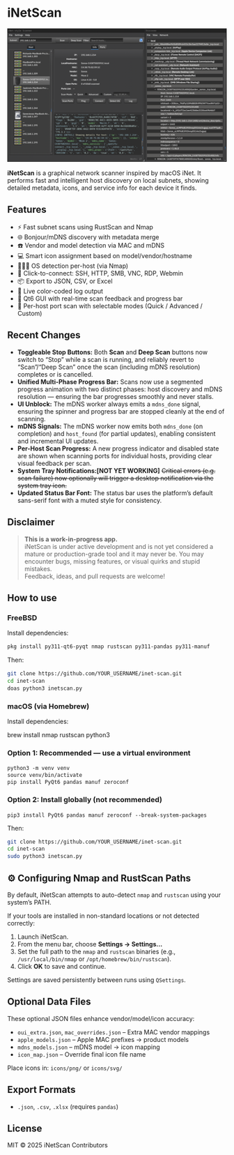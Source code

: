 # iNetScan
![Main UI FreeBSD](images/screenshot_freebsd.png)


**iNetScan** is a graphical network scanner inspired by macOS iNet. It performs fast and intelligent host discovery on local subnets, showing detailed metadata, icons, and service info for each device it finds.

## Features

- ⚡ Fast subnet scans using RustScan and Nmap  
- 🌐 Bonjour/mDNS discovery with metadata merge  
- ☎️ Vendor and model detection via MAC and mDNS  
- 💻 Smart icon assignment based on model/vendor/hostname  
- 🕵🏼‍♂️ OS detection per-host (via Nmap)  
- 🔌 Click-to-connect: SSH, HTTP, SMB, VNC, RDP, Webmin  
- 📦 Export to JSON, CSV, or Excel  
- 📝 Live color-coded log output  
- 💈 Qt6 GUI with real-time scan feedback and progress bar  
- 🧪 Per-host port scan with selectable modes (Quick / Advanced / Custom)  

## Recent Changes

- **Toggleable Stop Buttons:** Both **Scan** and **Deep Scan** buttons now switch to “Stop” while a scan is running, and reliably revert to “Scan”/“Deep Scan” once the scan (including mDNS resolution) completes or is cancelled.
- **Unified Multi-Phase Progress Bar:** Scans now use a segmented progress animation with two distinct phases: host discovery and mDNS resolution — ensuring the bar progresses smoothly and never stalls.
- **UI Unblock:** The mDNS worker always emits a `mdns_done` signal, ensuring the spinner and progress bar are stopped cleanly at the end of scanning.
- **mDNS Signals:** The mDNS worker now emits both `mdns_done` (on completion) and `host_found` (for partial updates), enabling consistent and incremental UI updates.
- **Per-Host Scan Progress:** A new progress indicator and disabled state are shown when scanning ports for individual hosts, providing clear visual feedback per scan.
- **System Tray Notifications:[NOT YET WORKING]** <s>Critical errors (e.g. scan failure) now optionally will trigger a desktop notification via the system tray icon.</s>
- **Updated Status Bar Font:** The status bar uses the platform’s default sans-serif font with a muted style for consistency.


## Disclaimer

> **This is a work-in-progress app.**  
> iNetScan is under active development and is not yet considered a mature or production-grade tool and it may never be. You may encounter bugs, missing features, or visual quirks and stupid mistakes.  
> Feedback, ideas, and pull requests are welcome!

## How to use

### FreeBSD

Install dependencies:

```sh
pkg install py311-qt6-pyqt nmap rustscan py311-pandas py311-manuf
```

Then:

```sh
git clone https://github.com/YOUR_USERNAME/inet-scan.git
cd inet-scan
doas python3 inetscan.py
```
### macOS (via Homebrew)

Install dependencies:

brew install nmap rustscan python3

### Option 1: Recommended — use a virtual environment
```
python3 -m venv venv
source venv/bin/activate
pip install PyQt6 pandas manuf zeroconf
```
### Option 2: Install globally (not recommended)
```
pip3 install PyQt6 pandas manuf zeroconf --break-system-packages
```

Then:

```sh
git clone https://github.com/YOUR_USERNAME/inet-scan.git
cd inet-scan
sudo python3 inetscan.py
```

## ⚙️ Configuring Nmap and RustScan Paths

By default, iNetScan attempts to auto-detect `nmap` and `rustscan` using your system’s PATH.

If your tools are installed in non-standard locations or not detected correctly:

1. Launch iNetScan.
2. From the menu bar, choose **Settings → Settings...**
3. Set the full path to the `nmap` and `rustscan` binaries (e.g., `/usr/local/bin/nmap` or `/opt/homebrew/bin/rustscan`).
4. Click **OK** to save and continue.

Settings are saved persistently between runs using `QSettings`.

## Optional Data Files

These optional JSON files enhance vendor/model/icon accuracy:

- `oui_extra.json`, `mac_overrides.json` – Extra MAC vendor mappings  
- `apple_models.json` – Apple MAC prefixes → product models  
- `mdns_models.json` – mDNS model → icon mapping  
- `icon_map.json` – Override final icon file name  

Place icons in: `icons/png/` or `icons/svg/`

## Export Formats

- `.json`, `.csv`, `.xlsx` (requires `pandas`)

## License

MIT © 2025 iNetScan Contributors
